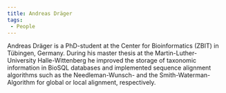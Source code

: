 ```yaml
---
title: Andreas Dräger
tags:
 - People
---
```


Andreas Dräger is a PhD-student at the Center for Bioinformatics (ZBIT)
in Tübingen, Germany. During his master thesis at the
Martin-Luther-University Halle-Wittenberg he improved the storage of
taxonomic information in BioSQL databases and implemented sequence
alignment algorithms such as the Needleman-Wunsch- and the
Smith-Waterman-Algorithm for global or local alignment, respectively.
